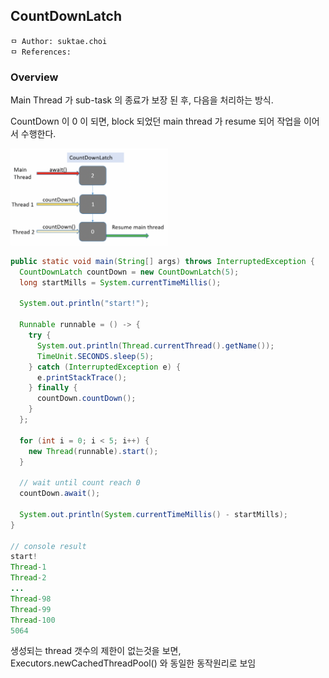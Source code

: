 ## CountDownLatch

```
ㅁ Author: suktae.choi
ㅁ References:
```

### Overview

Main Thread 가 sub-task 의 종료가 보장 된 후, 다음을 처리하는 방식.

CountDown 이 0 이 되면, block 되었던 main thread 가 resume 되어 작업을 이어서 수행한다.

<img src="images/Screen%20Shot%202019-11-09%20at%2001.20.06.png" width="50%">

```java
public static void main(String[] args) throws InterruptedException {
  CountDownLatch countDown = new CountDownLatch(5);
  long startMills = System.currentTimeMillis();

  System.out.println("start!");

  Runnable runnable = () -> {
    try {
      System.out.println(Thread.currentThread().getName());
      TimeUnit.SECONDS.sleep(5);
    } catch (InterruptedException e) {
      e.printStackTrace();
    } finally {
      countDown.countDown();
    }
  };

  for (int i = 0; i < 5; i++) {
    new Thread(runnable).start();
  }

  // wait until count reach 0
  countDown.await();

  System.out.println(System.currentTimeMillis() - startMills);
}

// console result
start!
Thread-1
Thread-2
...
Thread-98
Thread-99
Thread-100
5064
```

생성되는 thread 갯수의 제한이 없는것을 보면, Executors.newCachedThreadPool() 와 동일한 동작원리로 보임